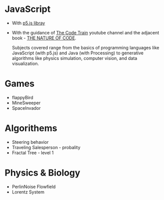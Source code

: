 # JavaScript 
  * With <a href="https://p5js.org">p5.js libray</a>

  * With the guidance of <a href="https://www.youtube.com/user/shiffman/featured">The Code Train</a> youtube channel
    and the adjacent book - <a href="http://natureofcode.com">THE NATURE OF CODE</a>.

    Subjects covered range from the basics of programming languages like JavaScript (with p5.js) and Java (with Processing) to generative     algorithms like physics simulation, computer vision, and data visualization.
  
# Games
 * flappyBird 
 * MineSweeper
 * SpaceInvador
 
# Algorithems
  * Steering behavior
  * Traveling Salesperson - probality
  * Fractal Tree - level 1
  
# Physics & Biology
  * PerlinNoise Flowfield
  * Lorentz System
  
